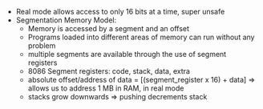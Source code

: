 * Real mode allows access to only 16 bits at a time, super unsafe
* Segmentation Memory Model:
    * Memory is accessed by a segment and an offset
    * Programs loaded into different areas of memory can run without any problem
    * multiple segments are available through the use of segment registers
    * 8086 Segment registers: code, stack, data, extra
    * absolute offset/address of data = [(segment_register x 16) + data] => allows us to address 1 MB in RAM, in real mode
    * stacks grow downwards => pushing decrements stack
